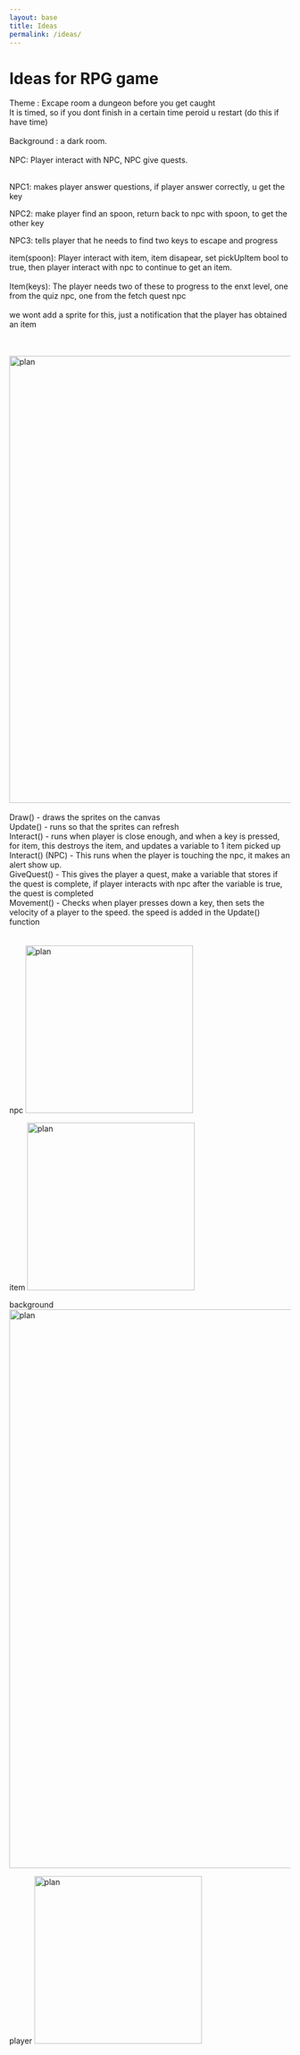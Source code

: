 ```yaml
---
layout: base
title: Ideas
permalink: /ideas/
---
```


# Ideas for RPG game

Theme : 
Excape room a dungeon before you get caught
<br>
It is timed, so if you dont finish in a certain time peroid u restart  (do this if have time)
<br>
<br>
Background : a dark room.
<br>
<br>
NPC: Player interact with NPC, NPC give quests.
<br>

<br>
NPC1: makes player answer questions, if player answer correctly, u get the key
<Br>

NPC2: make player find an spoon, return back to npc with spoon, to get the other key
<br>

NPC3: tells player that he needs to find two keys to escape and progress
<br>

item(spoon): Player interact with item, item disapear, set pickUpItem bool to true, then player interact with npc to continue to get an item.
<br>
<br>
Item(keys): The player needs two of these to progress to the enxt level, one from the quiz npc, one from the fetch quest npc
<br>
<br>
we wont add a sprite for this, just a notification that the player has obtained an item
<br>
<br>


<br>
<img src="{{site.baseurl}}/images/RPGideas/rpgplan.png" alt="plan" style="width: 800px; height: auto;">

<br>
<br>
Draw() - draws the sprites on the canvas <br>
Update() - runs so that the sprites can refresh <Br>
Interact() - runs when player is close enough, and when a key is pressed, for item, this destroys the item, and updates a variable to 1 item picked up <br>
Interact() (NPC) - This runs when the player is touching the npc, it makes an alert show up. <br>
GiveQuest() - This gives the player a quest, make a variable that stores if the quest is complete, if player interacts with npc after the variable is true, the quest is completed <br>
Movement() - Checks when player presses down a key, then sets the velocity of a player to the speed. the speed is added in the Update() function<br>


<br>
<BR>
npc
<img src="{{site.baseurl}}/images/RPGideas/questGiverNPC.png" alt="plan" style="width: 300px; height: auto;">
<br>

item
<img src="{{site.baseurl}}/images/RPGideas/spoon.png" alt="plan" style="width: 300px; height: auto;">
<Br>

background
<img src="{{site.baseurl}}/images/RPGideas/rpgBackground.png" alt="plan" style="width: 1000px; height: auto;">
<Br>

player
<img src="{{site.baseurl}}/images/RPGideas/playerSprites.png" alt="plan" style="width: 300px; height: auto;">

